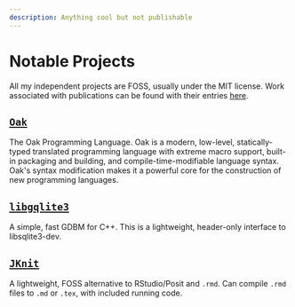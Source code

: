 ```yaml
---
description: Anything cool but not publishable
---
```


# Notable Projects

All my independent projects are FOSS, usually under the MIT
license. Work associated with publications can be found with
their entries [here](./bibliography.md).

## [`Oak`](https://github.com/jorbDehmel/oak)

The Oak Programming Language. Oak is a modern, low-level,
statically-typed translated programming language with extreme
macro support, built-in packaging and building, and
compile-time-modifiable language syntax. Oak's syntax
modification makes it a powerful core for the construction of
new programming languages.

## [`libgqlite3`](https://github.com/jorbDehmel/libgqlite3)

A simple, fast GDBM for C++. This is a lightweight, header-only
interface to libsqlite3-dev.

## [`JKnit`](https://github.com/jorbDehmel/jknit)

 A lightweight, FOSS alternative to RStudio/Posit and `.rmd`.
 Can compile `.rmd` files to `.md` or `.tex`, with included
 running code.
